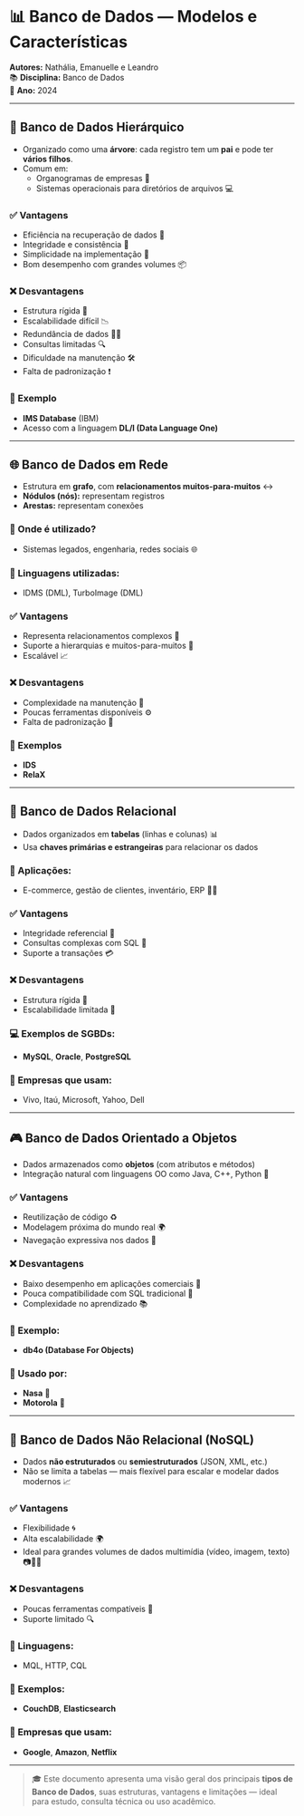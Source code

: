 # 📊 Banco de Dados — Modelos e Características

**Autores:** Nathália, Emanuelle e Leandro  
📚 **Disciplina:** Banco de Dados  
📅 **Ano:** 2024  

---

## 🌳 Banco de Dados Hierárquico

- Organizado como uma **árvore**: cada registro tem um **pai** e pode ter **vários filhos**.
- Comum em:  
  - Organogramas de empresas 🏢  
  - Sistemas operacionais para diretórios de arquivos 💻  

### ✅ Vantagens
- Eficiência na recuperação de dados 🚀  
- Integridade e consistência 🔐  
- Simplicidade na implementação 🧩  
- Bom desempenho com grandes volumes 📦  

### ❌ Desvantagens
- Estrutura rígida 🧱  
- Escalabilidade difícil 📉  
- Redundância de dados 📄📄  
- Consultas limitadas 🔍  
- Dificuldade na manutenção 🛠️  
- Falta de padronização ❗  

### 📌 Exemplo
- **IMS Database** (IBM)  
- Acesso com a linguagem **DL/I (Data Language One)**

---

## 🌐 Banco de Dados em Rede

- Estrutura em **grafo**, com **relacionamentos muitos-para-muitos** ↔️  
- **Nódulos (nós):** representam registros  
- **Arestas:** representam conexões  

### 📍 Onde é utilizado?
- Sistemas legados, engenharia, redes sociais 🌐

### 💬 Linguagens utilizadas:
- IDMS (DML), TurboImage (DML)

### ✅ Vantagens
- Representa relacionamentos complexos 🧠  
- Suporte a hierarquias e muitos-para-muitos 🔄  
- Escalável 📈  

### ❌ Desvantagens
- Complexidade na manutenção 🧰  
- Poucas ferramentas disponíveis ⚙️  
- Falta de padronização 🔧  

### 📌 Exemplos
- **IDS**  
- **RelaX**

---

## 📑 Banco de Dados Relacional

- Dados organizados em **tabelas** (linhas e colunas) 📊  
- Usa **chaves primárias e estrangeiras** para relacionar os dados  

### 📍 Aplicações:
- E-commerce, gestão de clientes, inventário, ERP 🛒💼

### ✅ Vantagens
- Integridade referencial 🔐  
- Consultas complexas com SQL 🧠  
- Suporte a transações 💳  

### ❌ Desvantagens
- Estrutura rígida 📏  
- Escalabilidade limitada 🧱  

### 💻 Exemplos de SGBDs:
- **MySQL**, **Oracle**, **PostgreSQL**

### 🏢 Empresas que usam:
- Vivo, Itaú, Microsoft, Yahoo, Dell

---

## 🎮 Banco de Dados Orientado a Objetos

- Dados armazenados como **objetos** (com atributos e métodos)  
- Integração natural com linguagens OO como Java, C++, Python 🧬

### ✅ Vantagens
- Reutilização de código ♻️  
- Modelagem próxima do mundo real 🌍  
- Navegação expressiva nos dados 📡  

### ❌ Desvantagens
- Baixo desempenho em aplicações comerciais 🐢  
- Pouca compatibilidade com SQL tradicional 🧩  
- Complexidade no aprendizado 📚  

### 📌 Exemplo:
- **db4o (Database For Objects)**

### 🏢 Usado por:
- **Nasa** 🚀  
- **Motorola** 📱  

---

## 💾 Banco de Dados Não Relacional (NoSQL)

- Dados **não estruturados** ou **semiestruturados** (JSON, XML, etc.)  
- Não se limita a tabelas — mais flexível para escalar e modelar dados modernos 📈  

### ✅ Vantagens
- Flexibilidade 🌀  
- Alta escalabilidade 🌍  
- Ideal para grandes volumes de dados multimídia (vídeo, imagem, texto) 📷🎥📝  

### ❌ Desvantagens
- Poucas ferramentas compatíveis 🧰  
- Suporte limitado 🔍  

### 💬 Linguagens:
- MQL, HTTP, CQL  

### 📌 Exemplos:
- **CouchDB**, **Elasticsearch**

### 🏢 Empresas que usam:
- **Google**, **Amazon**, **Netflix**

---

> 🎓 Este documento apresenta uma visão geral dos principais **tipos de Banco de Dados**, suas estruturas, vantagens e limitações — ideal para estudo, consulta técnica ou uso acadêmico.
